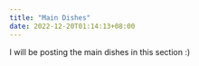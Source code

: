 ```yaml
---
title: "Main Dishes"
date: 2022-12-20T01:14:13+08:00
---
```

I will be posting the main dishes in this section :)

